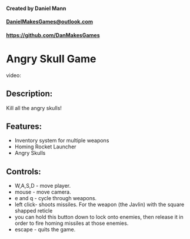 #### Created by Daniel Mann
#### DanielMakesGames@outlook.com
#### https://github.com/DanMakesGames

# Angry Skull Game
video: 

## Description:
Kill all the angry skulls!

## Features:
- Inventory system for multiple weapons
- Homing Rocket Launcher
- Angry Skulls

## Controls:
- W,A,S,D - move player.
- mouse - move camera.
- e and q - cycle through weapons.
- left click- shoots missiles. For the weapon (the Javlin) with the square shapped reticle
- you can hold this button down to lock onto enemies, then release it in order to fire homing missiles at those enemies.
- escape - quits the game.
